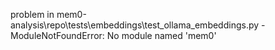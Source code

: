 problem in mem0-analysis\repo\tests\embeddings\test_ollama_embeddings.py - ModuleNotFoundError: No module named 'mem0'
